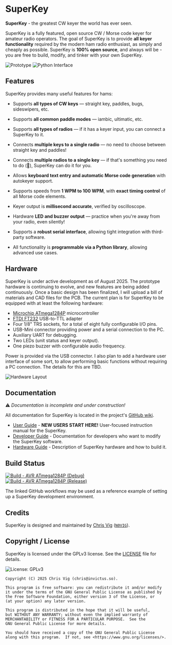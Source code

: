 # SuperKey

**SuperKey** - the greatest CW keyer the world has ever seen.

SuperKey is a fully featured, open source CW / Morse code keyer for amateur radio operators. The goal of SuperKey is to
provide **all keyer functionality** required by the modern ham radio enthusiast, as simply and cheaply as possible.
SuperKey is **100% open source**, and always will be - you are free to build, modify, and tinker with your own SuperKey.

![Prototype](https://github.com/user-attachments/assets/562650b9-a3b6-4f34-8f54-a3d0bb142bc6) ![Python Interface](https://github.com/user-attachments/assets/ab01b046-c7d4-4f6a-a0b4-01f7c1304780)

## Features

SuperKey provides many useful features for hams:

- Supports **all types of CW keys** — straight key, paddles, bugs, sideswipers, etc.

- Supports **all common paddle modes** — iambic, ultimatic, etc.

- Supports **all types of radios** — if it has a keyer input, you can connect a SuperKey to it.

- Connects **multiple keys to a single radio** — no need to choose between straight key and paddles!

- Connects **multiple radios to a single key** — if that's something you need to do (🤨), SuperKey can do it for you.

- Allows **keyboard text entry and automatic Morse code generation** with autokeyer support.

- Supports speeds from **1 WPM to 100 WPM**, with **exact timing control** of all Morse code elements.

- Keyer output is **millisecond accurate**, verified by oscilloscope.

- Hardware **LED and buzzer output** — practice when you're away from your radio, even silently!

- Supports a **robust serial interface**, allowing tight integration with third-party software.

- All functionality is **programmable via a Python library**, allowing advanced use cases.

## Hardware

SuperKey is under active development as of August 2025. The prototype hardware is continuing to evolve, and new features
are being added continuously. Once a basic design has been finalized, I will upload a bill of materials and CAD files
for the PCB. The current plan is for SuperKey to be equipped with at least the following hardware:

- [Microchip ATmega1284P](https://www.microchip.com/en-us/product/ATmega1284p) microcontroller
- [FTDI FT232](https://www.digikey.com/en/resources/datasheets/ftdi/ft232r) USB-to-TTL adapter
- Four 1/8" TRS sockets, for a total of eight fully configurable I/O pins.
- USB-Mini connector providing power and a serial connection to the PC.
- Auxiliary UART for debugging.
- Two LEDs (unit status and keyer output).
- One piezo buzzer with configurable audio frequency.

Power is provided via the USB connector. I also plan to add a hardware user interface of some sort, to allow performing
basic functions without requiring a PC connection. The details for this are TBD.

![Hardware Layout](https://github.com/user-attachments/assets/48e51617-bd74-42ce-a9fa-693ca33a8610)

## Documentation

⚠️ _Documentation is incomplete and under construction!_

All documentation for SuperKey is located in the project's [GitHub wiki](https://github.com/xchrishawk/superkey/wiki).

- [User Guide](https://github.com/xchrishawk/superkey/wiki/User-Guide) - **NEW USERS START HERE!** User-focused
  instruction manual for the SuperKey.
- [Developer Guide](https://github.com/xchrishawk/superkey/wiki/Developer-Guide) - Documentation for developers who want
  to modify the SuperKey software.
- [Hardware Guide](https://github.com/xchrishawk/superkey/wiki/Hardware-Guide) - Description of SuperKey hardware and
  how to build it.

## Build Status

[![Build - AVR ATmega1284P (Debug)](https://github.com/xchrishawk/superkey/actions/workflows/build-atmega1284p-debug.yaml/badge.svg)](https://github.com/xchrishawk/superkey/actions/workflows/build-atmega1284p-debug.yaml)<br/>
[![Build - AVR ATmega1284P (Release)](https://github.com/xchrishawk/superkey/actions/workflows/build-atmega1284p-release.yaml/badge.svg)](https://github.com/xchrishawk/superkey/actions/workflows/build-atmega1284p-release.yaml)

The linked GitHub workflows may be used as a reference example of setting up a SuperKey development environment.

## Credits

SuperKey is designed and maintained by [Chris Vig](mailto:chris@invictus.so) ([`N0VIG`](https://www.qrz.com/db/N0VIG)).

## Copyright / License

SuperKey is licensed under the GPLv3 license. See the [LICENSE](LICENSE) file for details.

![License: GPLv3](https://img.shields.io/badge/License-GPLv3-blue.svg)

```
Copyright (C) 2025 Chris Vig (chris@invictus.so).

This program is free software: you can redistribute it and/or modify
it under the terms of the GNU General Public License as published by
the Free Software Foundation, either version 3 of the License, or
(at your option) any later version.

This program is distributed in the hope that it will be useful,
but WITHOUT ANY WARRANTY; without even the implied warranty of
MERCHANTABILITY or FITNESS FOR A PARTICULAR PURPOSE.  See the
GNU General Public License for more details.

You should have received a copy of the GNU General Public License
along with this program.  If not, see <https://www.gnu.org/licenses/>.
```
